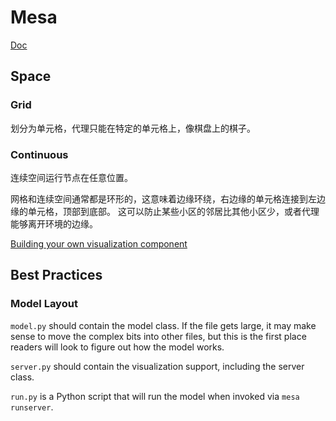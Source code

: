 # Mesa

[Doc](https://mesa.readthedocs.io/en/latest/overview.html)

## Space

### Grid

划分为单元格，代理只能在特定的单元格上，像棋盘上的棋子。

### Continuous

连续空间运行节点在任意位置。

网格和连续空间通常都是环形的，这意味着边缘环绕，右边缘的单元格连接到左边缘的单元格，顶部到底部。 这可以防止某些小区的邻居比其他小区少，或者代理能够离开环境的边缘。



[Building your own visualization component](https://mesa.readthedocs.io/en/latest/tutorials/adv_tutorial.html#adding-visualization)

## Best Practices

### Model Layout

`model.py` should contain the model class. If the file gets large, it may make sense to move the complex bits into other files, but this is the first place readers will look to figure out how the model works.

`server.py` should contain the visualization support, including the server class.

`run.py` is a Python script that will run the model when invoked via `mesa runserver`.